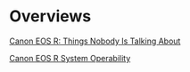 # Overviews

[Canon EOS R: Things Nobody Is Talking About](https://youtu.be/hLM_uGPGQLA)

[Canon EOS R System Operability](https://youtu.be/iU-I-Cc9j8k)